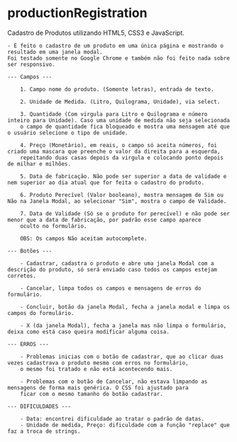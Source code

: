 # productionRegistration
Cadastro de Produtos utilizando HTML5, CSS3 e JavaScript. 

    - É feito o cadastro de um produto em uma única página e mostrando o resultado em uma janela modal. 
    Foi testado somente no Google Chrome e também não foi feito nada sobre ser responsivo.   

    --- Campos ---

        1. Campo nome do produto. (Somente letras), entrada de texto.

        2. Unidade de Medida. (Litro, Quilograma, Unidade), via select. 

        3. Quantidade (Com virgula para Litro e Quilograma e número inteiro para Unidade). Caso uma unidade de medida não seja selecionada 
        o campo de quantidade fica bloqueado e mostra uma mensagem até que o usuário selecione o tipo de unidade.

        4. Preço (Monetário), em reais, o campo só aceita números, foi criado uma mascara que preenche o valor da direita para a esquerda, 
        repeitando duas casas depois da virgula e colocando ponto depois de milhar e milhões. 

        5. Data de fabricação. Não pode ser superior a data de validade e nem superior ao dia atual que for feita o cadastro do produto. 

        6. Produto Perecível (Valor booleano), mostra mensagem de Sim ou Não na Janela Modal, ao selecionar "Sim", mostra o campo de Validade.

        7. Data de Validade (Só se o produto for perecível) e não pode ser menor que a data de fabricação, por padrão esse campo aparece 
        oculto no formulário.

        OBS: Os campos Não aceitam autocomplete.
        
    --- Botões --- 

        - Cadastrar, cadastra o produto e abre uma janela Modal com a descrição do produto, só será enviado caso todos os campos estejam corretos.

        - Cancelar, limpa todos os campos e mensagens de erros do formulário.

        - Concluir, botão da janela Modal, fecha a janela modal e limpa os campos do formulário.  

        - X (da janela Modal), fecha a janela mas não limpa o formulário, deixa como está caso queira modificar alguma coisa. 

    --- ERROS --- 

        - Problemas inicias com o botão de cadastrar, que ao clicar duas vezes cadastrava o produto mesmo com erros no formulário, 
        o mesmo foi tratado e não está acontecendo mais. 

        - Problemas com o botão de Cancelar, não estava limpando as mensagens de forma mais genérica. O CSS foi ajustado para 
        ficar com o mesmo tamanho do botão cadastrar.
    
    --- DIFICULDADES --- 

        - Data: encontrei dificuldade ao tratar o padrão de datas. 
        - Unidade de medida, Preço: dificuldade com a função "replace" que faz a troca de strings.
